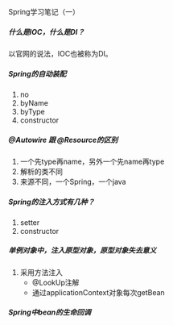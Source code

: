 Spring学习笔记（一）

##### 什么是IOC，什么是DI？

以官网的说法，IOC也被称为DI。

##### Spring的自动装配

1. no
2. byName
3. byType
4. constructor

##### @Autowire 跟 @Resource的区别

1. 一个先type再name，另外一个先name再type
2. 解析的类不同
3. 来源不同，一个Spring，一个java

##### Spring的注入方式有几种？

1. setter
2. constructor

##### 单例对象中，注入原型对象，原型对象失去意义

1. 采用方法注入
   - @LookUp注解
   - 通过applicationContext对象每次getBean

##### Spring中bean的生命回调







